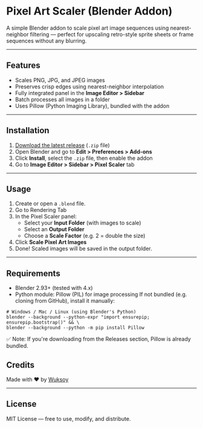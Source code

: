 # Pixel Art Scaler (Blender Addon)

A simple Blender addon to scale pixel art image sequences using nearest-neighbor filtering — perfect for upscaling retro-style sprite sheets or frame sequences without any blurring.

---

## Features

- Scales PNG, JPG, and JPEG images
- Preserves crisp edges using nearest-neighbor interpolation
- Fully integrated panel in the **Image Editor > Sidebar**
- Batch processes all images in a folder
- Uses Pillow (Python Imaging Library), bundled with the addon

---

## Installation

1. [Download the latest release](https://github.com/wuksoy/blender-pixel-art-scaler/releases) (`.zip` file)
2. Open Blender and go to **Edit > Preferences > Add-ons**
3. Click **Install**, select the `.zip` file, then enable the addon
4. Go to **Image Editor > Sidebar > Pixel Scaler** tab

---

## Usage

1. Create or open a `.blend` file.
2. Go to Rendering Tab
3. In the Pixel Scaler panel:
   - Select your **Input Folder** (with images to scale)
   - Select an **Output Folder**
   - Choose a **Scale Factor** (e.g. 2 = double the size)
4. Click **Scale Pixel Art Images**
5. Done! Scaled images will be saved in the output folder.

---

## Requirements

- Blender 2.93+ (tested with 4.x)
- Python module: Pillow (PIL) for image processing
  If not bundled (e.g. cloning from GitHub), install it manually:

```
# Windows / Mac / Linux (using Blender's Python)
blender --background --python-expr "import ensurepip; ensurepip.bootstrap()" && \
blender --background --python -m pip install Pillow

```

✅ Note: If you're downloading from the Releases section, Pillow is already bundled.

## Credits

Made with ❤️ by [Wuksoy](https://github.com/wuksoy)

---

## License

MIT License — free to use, modify, and distribute.
